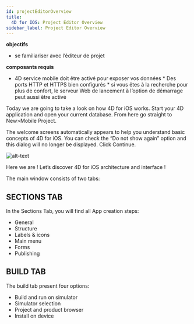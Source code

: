 ```yaml
---
id: projectEditorOverview
title:
  4D for IOS: Project Editor Overview
sidebar_label: Project Editor Overview
---
```



<div class = "objectives">
<b>objectifs</b>

* se familiariser avec l’éditeur de projet
</div>

<div class = "prerequisites">
<b>composants requis</b>

* 4D service mobile doit être activé pour exposer vos données * Des ports HTTP et HTTPS bien configurés * si vous êtes à la recherche pour plus de confort, le serveur Web de lancement à l’option de démarrage peut aussi être activé </div> 

Today we are going to take a look on how 4D for iOS works. Start your 4D application and open your current database. From here go straight to New>Mobile Project.

The welcome screens automatically appears to help you understand basic concepts of 4D for iOS. You can check the “Do not show again” option and this dialog will no longer be displayed. Click Continue.

![alt-text](assets/4DforiOSOverview/Welcome-Screen-4D-for-iOS.png)

Here we are ! Let’s discover 4D for iOS architecture and interface !

The main window consists of two tabs:

## SECTIONS TAB

In the Sections Tab, you will find all App creation steps:

* General
* Structure
* Labels & icons
* Main menu
* Forms
* Publishing

## BUILD TAB

The build tab present four options:

* Build and run on simulator
* Simulator selection
* Project and product browser
* Install on device